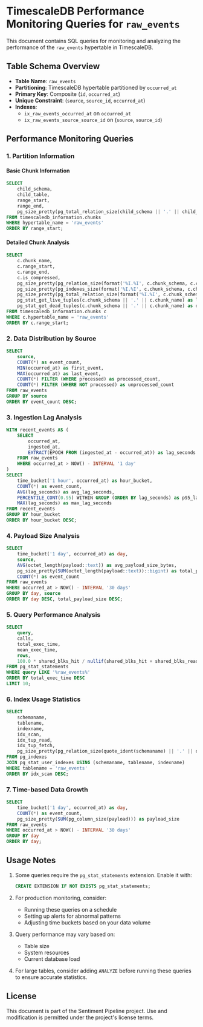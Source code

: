 # TimescaleDB Performance Monitoring Queries for `raw_events`

This document contains SQL queries for monitoring and analyzing the performance of the `raw_events` hypertable in TimescaleDB.

## Table Schema Overview

- **Table Name**: `raw_events`
- **Partitioning**: TimescaleDB hypertable partitioned by `occurred_at`
- **Primary Key**: Composite (`id`, `occurred_at`)
- **Unique Constraint**: (`source`, `source_id`, `occurred_at`)
- **Indexes**:
  - `ix_raw_events_occurred_at` on `occurred_at`
  - `ix_raw_events_source_source_id` on (`source`, `source_id`)

## Performance Monitoring Queries

### 1. Partition Information

#### Basic Chunk Information
```sql
SELECT 
    child_schema,
    child_table,
    range_start,
    range_end,
    pg_size_pretty(pg_total_relation_size(child_schema || '.' || child_table)) as size
FROM timescaledb_information.chunks
WHERE hypertable_name = 'raw_events'
ORDER BY range_start;
```

#### Detailed Chunk Analysis
```sql
SELECT 
    c.chunk_name, 
    c.range_start, 
    c.range_end,
    c.is_compressed,
    pg_size_pretty(pg_relation_size(format('%I.%I', c.chunk_schema, c.chunk_name))) as table_size,
    pg_size_pretty(pg_indexes_size(format('%I.%I', c.chunk_schema, c.chunk_name))) as index_size,
    pg_size_pretty(pg_total_relation_size(format('%I.%I', c.chunk_schema, c.chunk_name))) as total_size,
    pg_stat_get_live_tuples(c.chunk_schema || '.' || c.chunk_name) as live_tuples,
    pg_stat_get_dead_tuples(c.chunk_schema || '.' || c.chunk_name) as dead_tuples
FROM timescaledb_information.chunks c
WHERE c.hypertable_name = 'raw_events'
ORDER BY c.range_start;
```

### 2. Data Distribution by Source

```sql
SELECT 
    source,
    COUNT(*) as event_count,
    MIN(occurred_at) as first_event,
    MAX(occurred_at) as last_event,
    COUNT(*) FILTER (WHERE processed) as processed_count,
    COUNT(*) FILTER (WHERE NOT processed) as unprocessed_count
FROM raw_events
GROUP BY source
ORDER BY event_count DESC;
```

### 3. Ingestion Lag Analysis

```sql
WITH recent_events AS (
    SELECT 
        occurred_at,
        ingested_at,
        EXTRACT(EPOCH FROM (ingested_at - occurred_at)) as lag_seconds
    FROM raw_events
    WHERE occurred_at > NOW() - INTERVAL '1 day'
)
SELECT 
    time_bucket('1 hour', occurred_at) as hour_bucket,
    COUNT(*) as event_count,
    AVG(lag_seconds) as avg_lag_seconds,
    PERCENTILE_CONT(0.95) WITHIN GROUP (ORDER BY lag_seconds) as p95_lag_seconds,
    MAX(lag_seconds) as max_lag_seconds
FROM recent_events
GROUP BY hour_bucket
ORDER BY hour_bucket DESC;
```

### 4. Payload Size Analysis

```sql
SELECT 
    time_bucket('1 day', occurred_at) as day,
    source,
    AVG(octet_length(payload::text)) as avg_payload_size_bytes,
    pg_size_pretty(SUM(octet_length(payload::text))::bigint) as total_payload_size,
    COUNT(*) as event_count
FROM raw_events
WHERE occurred_at > NOW() - INTERVAL '30 days'
GROUP BY day, source
ORDER BY day DESC, total_payload_size DESC;
```

### 5. Query Performance Analysis

```sql
SELECT 
    query,
    calls,
    total_exec_time,
    mean_exec_time,
    rows,
    100.0 * shared_blks_hit / nullif(shared_blks_hit + shared_blks_read, 0) as cache_hit_ratio
FROM pg_stat_statements
WHERE query LIKE '%raw_events%'
ORDER BY total_exec_time DESC
LIMIT 10;
```

### 6. Index Usage Statistics

```sql
SELECT
    schemaname,
    tablename,
    indexname,
    idx_scan,
    idx_tup_read,
    idx_tup_fetch,
    pg_size_pretty(pg_relation_size(quote_ident(schemaname) || '.' || quote_ident(indexname))) as index_size
FROM pg_indexes
JOIN pg_stat_user_indexes USING (schemaname, tablename, indexname)
WHERE tablename = 'raw_events'
ORDER BY idx_scan DESC;
```

### 7. Time-based Data Growth

```sql
SELECT 
    time_bucket('1 day', occurred_at) as day,
    COUNT(*) as event_count,
    pg_size_pretty(SUM(pg_column_size(payload))) as payload_size
FROM raw_events
WHERE occurred_at > NOW() - INTERVAL '30 days'
GROUP BY day
ORDER BY day;
```

## Usage Notes

1. Some queries require the `pg_stat_statements` extension. Enable it with:
   ```sql
   CREATE EXTENSION IF NOT EXISTS pg_stat_statements;
   ```

2. For production monitoring, consider:
   - Running these queries on a schedule
   - Setting up alerts for abnormal patterns
   - Adjusting time buckets based on your data volume

3. Query performance may vary based on:
   - Table size
   - System resources
   - Current database load

4. For large tables, consider adding `ANALYZE` before running these queries to ensure accurate statistics.

## License

This document is part of the Sentiment Pipeline project. Use and modification is permitted under the project's license terms.

